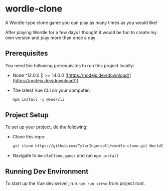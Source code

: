 # wordle-clone

A Wordle-type clone game you can play as many times as you would like!

After playing Wordle for a few days I thought it would be fun to create my own version and play more than once a day

## Prerequisites

You need the following prerequisites to run this project locally:

- Node ^12.0.0 || >= 14.0.0 ([https://nodejs.dev/download/](https://nodejs.dev/download/))

- The latest Vue CLI on your computer:

  ```bash
  npm install -g @vue/cli
  ```

## Project Setup

To set up your project, do the following:

- Clone this repo:

  ```bash
  git clone https://github.com/TylerIngersoll/wordle-clone.git WorldClone.game/
  ```

- Navigate to `WordleClone.game/` and run `npm install`

## Running Dev Environment

To start up the Vue dev server, run `npm run serve` from project root.
